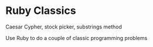 # Ruby Classics
Caesar Cypher, stock picker, substrings method

Use Ruby to do a couple of classic programming problems
